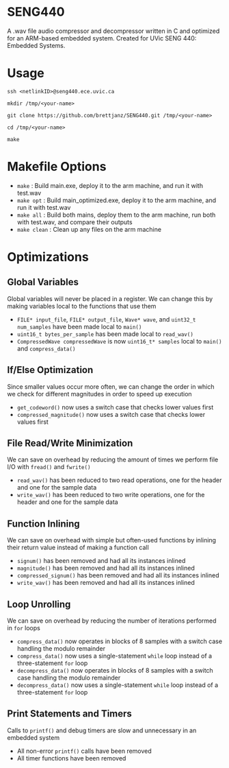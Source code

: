 # SENG440
A .wav file audio compressor and decompressor written in C and optimized for an ARM-based embedded system.  Created for UVic SENG 440: Embedded Systems.

# Usage
`ssh <netlinkID>@seng440.ece.uvic.ca`

`mkdir /tmp/<your-name>`

`git clone https://github.com/brettjanz/SENG440.git /tmp/<your-name>`

`cd /tmp/<your-name>`

`make`

# Makefile Options
- `make` : Build main.exe, deploy it to the arm machine, and run it with test.wav
- `make opt` : Build main_optimized.exe, deploy it to the arm machine, and run it with test.wav
- `make all` : Build both mains, deploy them to the arm machine, run both with test.wav, and compare their outputs
- `make clean` : Clean up any files on the arm machine

# Optimizations
## Global Variables
Global variables will never be placed in a register. We can change this by making variables local to the functions that use them
- `FILE* input_file`, `FILE* output_file`, `Wave* wave`, and `uint32_t num_samples` have been made local to `main()`
- `uint16_t bytes_per_sample` has been made local to `read_wav()`
- `CompressedWave compressedWave` is now `uint16_t* samples` local to `main()` and `compress_data()`

## If/Else Optimization
Since smaller values occur more often, we can change the order in which we check for different magnitudes in order to speed up execution
- `get_codeword()` now uses a switch case that checks lower values first
- `compressed_magnitude()` now uses a switch case that checks lower values first

## File Read/Write Minimization
We can save on overhead by reducing the amount of times we perform file I/O with `fread()` and `fwrite()`
- `read_wav()` has been reduced to two read operations, one for the header and one for the sample data
- `write_wav()` has been reduced to two write operations, one for the header and one for the sample data

## Function Inlining
We can save on overhead with simple but often-used functions by inlining their return value instead of making a function call
- `signum()` has been removed and had all its instances inlined
- `magnitude()` has been removed and had all its instances inlined
- `compressed_signum()` has been removed and had all its instances inlined
- `write_wav()` has been removed and had all its instances inlined

## Loop Unrolling
We can save on overhead by reducing the number of iterations performed in `for` loops
- `compress_data()` now operates in blocks of 8 samples with a switch case handling the modulo remainder
- `compress_data()` now uses a single-statement `while` loop instead of a three-statement `for` loop
- `decompress_data()` now operates in blocks of 8 samples with a switch case handling the modulo remainder
- `decompress_data()` now uses a single-statement `while` loop instead of a three-statement `for` loop

## Print Statements and Timers
Calls to `printf()` and debug timers are slow and unnecessary in an embedded system
- All non-error `printf()` calls have been removed
- All timer functions have been removed
